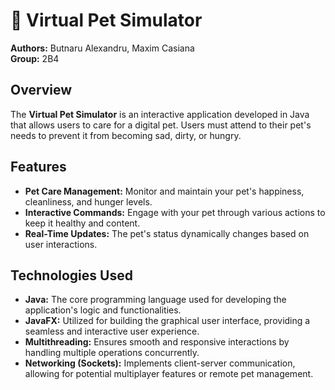 # 🐾 Virtual Pet Simulator

**Authors:** Butnaru Alexandru, Maxim Casiana  
**Group:** 2B4

## Overview

The **Virtual Pet Simulator** is an interactive application developed in Java that allows users to care for a digital pet. Users must attend to their pet's needs to prevent it from becoming sad, dirty, or hungry.

## Features

- **Pet Care Management:** Monitor and maintain your pet's happiness, cleanliness, and hunger levels.
- **Interactive Commands:** Engage with your pet through various actions to keep it healthy and content.
- **Real-Time Updates:** The pet's status dynamically changes based on user interactions.

## Technologies Used

- **Java:** The core programming language used for developing the application's logic and functionalities.
- **JavaFX:** Utilized for building the graphical user interface, providing a seamless and interactive user experience.
- **Multithreading:** Ensures smooth and responsive interactions by handling multiple operations concurrently.
- **Networking (Sockets):** Implements client-server communication, allowing for potential multiplayer features or remote pet management.
